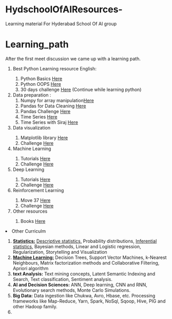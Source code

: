 # HydschoolOfAIResources-
Learning material For Hyderabad School Of AI group
# Learning_path
After the first meet discussion we came up with a learning path.

<ol>

  <li> Best Python Learning resource English:</li>
  <ol>
    <li>Python Basics <a href="https://www.youtube.com/playlist?list=PL-osiE80TeTskrapNbzXhwoFUiLCjGgY7">Here</a></li>
    <li>Python OOPS <a href="https://www.youtube.com/playlist?list=PL-osiE80TeTsqhIuOqKhwlXsIBIdSeYtc">Here</a></li>
    <li>30 days challenge <a href="https://www.hackerrank.com/domains/tutorials/30-days-of-code">Here</a> (Continue
      while learning python)</li>
  </ol>
  <li>Data preparation : <br>
    <ol>
      <li>Numpy for array manipulation<a href="https://www.youtube.com/watch?v=rN0TREj8G7U&list=PLeo1K3hjS3uset9zIVzJWqplaWBiacTEU">Here</a></li>
      <li>Pandas for Data Cleaning <a href="https://www.youtube.com/watch?v=CmorAWRsCAw&list=PLeo1K3hjS3uuASpe-1LjfG5f14Bnozjwy">Here</a></li>
      <li>Pandas Challenge <a href="https://www.kaggle.com/learn/pandas">Here</a></li>
      <li>Time Series <a href="https://www.youtube.com/watch?v=r0s4slGHwzE&list=PLeo1K3hjS3uvMADnFjV1yg6E5nVU4kOob">Here</a></li>
      <li>Time Series with Siraj <a href="https://www.kaggle.com/learn/time-series-with-siraj">Here</a></li>
  </li>
</ol>
<li>Data visualization</li>
<ol>
  <li> Matplotlib library <a href="https://www.youtube.com/watch?v=qqwf4Vuj8oM&list=PLeo1K3hjS3uu4Lr8_kro2AqaO6CFYgKOl">Here</a></li>
  <li>Challenge <a href="https://www.kaggle.com/learn/data-visualisation">Here</a></li>
</ol>

<li>Machine Learning</li>
<ol>
  <li> Tutorials <a href="https://in.udacity.com/course/intro-to-machine-learning--ud120-india">Here</a></li>
  <li>Challenge <a href="https://www.kaggle.com/learn/machine-learning">Here</a></li>
</ol>

<li>Deep Learning</li>
<ol>
  <li> Tutorials <a href="https://www.youtube.com/playlist?list=PLQVvvaa0QuDfhTox0AjmQ6tvTgMBZBEXN">Here</a></li>
  <li>Challenge <a href="https://www.kaggle.com/learn/deep-learning">Here</a></li>
</ol>

<li>Reinforcement Learning</li>
<ol>
  <li> Move 37 <a href="https://www.theschool.ai/courses/move-37-course/">Here</a></li>
  <li>Challenge <a href="https://www.hackerrank.com/domains/ai">Here</a></li>
</ol>


<li>Other resources</li>
<ol>
  <li> Books <a href="http://www.allitebooks.in">Here</a></li>
</ol>
</ol>

<li> Other Curriculm </li>
<ol>
  <li><b><a href="https://classroom.udacity.com/courses/st101">Statistics:</a></b> 
    <a href="https://classroom.udacity.com/courses/ud827-india">Descriptive statistics,</a>
    Probability distributions, 
    <a href="https://classroom.udacity.com/courses/ud201">Inferential statistics</a>, 
    Bayesian methods, 
    Linear and Logistic regression, 
    Regularization, 
    Storytelling and Visualization</li>
  <li><a href="https://in.udacity.com/course/intro-to-machine-learning--ud120-india"><b>Machine Learning:</b></a> 
    Decision Trees, 
    Support Vector Machines, 
    k-Nearest Neighbours, 
    Matrix factorization methods and Collaborative Filtering, 
    Apriori algorithm
  </li>
  <li> <b>text Analysis:</b> 
    Text mining concepts, 
    Latent Semantic Indexing and Search, 
    Text classification, 
    Sentiment analysis.
  </li>
  <li><b>AI and Decision Sciences:</b> 
    ANN, 
    Deep learning, 
    CNN and RNN, 
    Evolutionary search methods, 
    Monte Carlo Simulations.
  </li>
  <li><b>Big Data:</b> 
    Data ingestion like Chukwa, 
    Avro, 
    Hbase, etc. 
    Processing frameworks like Map-Reduce, Yarn, Spark, NoSql, Sqoop, Hive, PIG and other Hadoop family.<li>
</ol>
